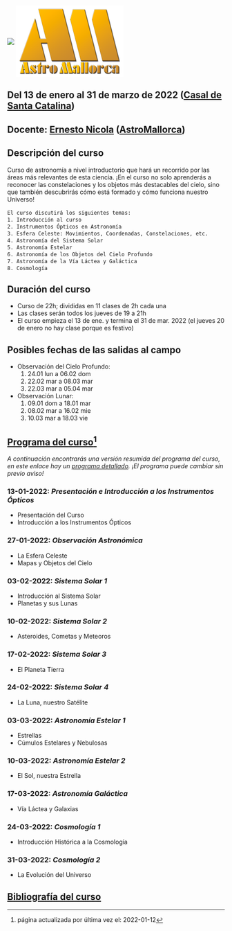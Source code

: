 [<img src="IMG/casal_santa_catalina.png" width=200 align=center>](https://casalsdebarri.cat/casals/cb-santa-catalina/)
[<img src="IMG/logo-astromallorca4.png" width=250 align=center>](https://astromallorca.wordpress.com/)
## Del 13 de enero al 31 de marzo de 2022 ([Casal de Santa Catalina](https://casalsdebarri.cat/casals/cb-santa-catalina/))
## Docente: [Ernesto Nicola](bio.md) ([AstroMallorca](https://astromallorca.wordpress.com/))
## Descripción del curso
Curso de astronomía a nivel introductorio que hará un recorrido por las áreas más relevantes de esta ciencia. ¡En el curso no solo aprenderás a reconocer las constelaciones y los objetos más destacables del cielo, sino que también descubrirás cómo está formado y cómo funciona nuestro Universo! 
```
El curso discutirá los siguientes temas:
1. Introducción al curso
2. Instrumentos Ópticos en Astronomía
3. Esfera Celeste: Movimientos, Coordenadas, Constelaciones, etc.
4. Astronomía del Sistema Solar
5. Astronomía Estelar
6. Astronomía de los Objetos del Cielo Profundo
7. Astronomía de la Vía Láctea y Galáctica
8. Cosmología
```
## Duración del curso
* Curso de 22h; divididas en 11 clases de 2h cada una
* Las clases serán todos los jueves de 19 a 21h
* El curso empieza el 13 de ene. y termina el 31 de mar. 2022 (el jueves 20 de enero no hay clase porque es festivo)

## Posibles fechas de las salidas al campo
* Observación del Cielo Profundo:
    1. 24.01 lun	a	06.02 dom
    2. 22.02 mar	a	08.03 mar
    3. 22.03 mar	a	05.04 mar
* Observación Lunar:
    1. 09.01 dom 	a	18.01 mar
    2. 08.02 mar 	a	16.02 mie
    3. 10.03 mar 	a	18.03 vie

## [Programa del curso](programa.md)[^1]
_A continuación encontrarás una versión resumida del programa del curso, en este enlace hay un [programa detallado](programa.md).
¡El programa puede cambiar sin previo aviso!_

### 13-01-2022: _Presentación e Introducción a los Instrumentos Ópticos_
* Presentación del Curso
* Introducción a los Instrumentos Ópticos

### 27-01-2022: _Observación Astronómica_
* La Esfera Celeste
* Mapas y Objetos del Cielo

### 03-02-2022: _Sistema Solar 1_
* Introducción al Sistema Solar
* Planetas y sus Lunas

### 10-02-2022: _Sistema Solar 2_
* Asteroides, Cometas y Meteoros

### 17-02-2022: _Sistema Solar 3_
* El Planeta Tierra

### 24-02-2022: _Sistema Solar 4_
* La Luna, nuestro Satélite

### 03-03-2022: _Astronomía Estelar 1_
* Estrellas 
* Cúmulos Estelares y Nebulosas

### 10-03-2022: _Astronomía Estelar 2_
* El Sol, nuestra Estrella

### 17-03-2022: _Astronomía Galáctica_
* Vía Láctea y Galaxias

### 24-03-2022: _Cosmología 1_
* Introducción Histórica a la Cosmología

### 31-03-2022: _Cosmología 2_
* La Evolución del Universo

## [Bibliografía del curso](bibliografía.md)

[^1]: página actualizada por última vez el: 2022-01-12
